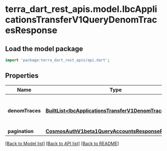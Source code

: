 # terra_dart_rest_apis.model.IbcApplicationsTransferV1QueryDenomTracesResponse

## Load the model package
```dart
import 'package:terra_dart_rest_apis/api.dart';
```

## Properties
Name | Type | Description | Notes
------------ | ------------- | ------------- | -------------
**denomTraces** | [**BuiltList&lt;IbcApplicationsTransferV1DenomTrace&gt;**](IbcApplicationsTransferV1DenomTrace.md) | denom_traces returns all denominations trace information. | [optional] 
**pagination** | [**CosmosAuthV1beta1QueryAccountsResponsePagination**](CosmosAuthV1beta1QueryAccountsResponsePagination.md) |  | [optional] 

[[Back to Model list]](../README.md#documentation-for-models) [[Back to API list]](../README.md#documentation-for-api-endpoints) [[Back to README]](../README.md)


